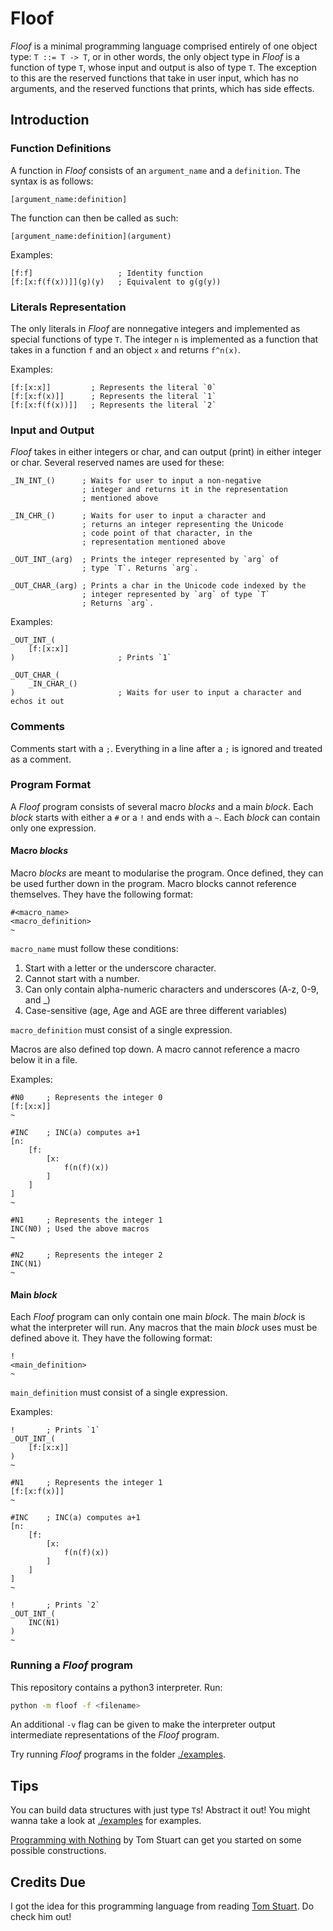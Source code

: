 # Floof

_Floof_ is a minimal programming language comprised entirely of one object type: `T ::= T -> T`, or in other words, the only object type in _Floof_ is a function of type `T`, whose input and output is also of type `T`. The exception to this are the reserved functions that take in user input, which has no arguments, and the reserved functions that prints, which has side effects.

## Introduction

### Function Definitions

A function in _Floof_ consists of an `argument_name` and a `definition`. The syntax is as follows:

```
[argument_name:definition]
```

The function can then be called as such:

```
[argument_name:definition](argument)
```

Examples:

```
[f:f]                   ; Identity function
[f:[x:f(f(x))]](g)(y)   ; Equivalent to g(g(y))
```

### Literals Representation

The only literals in _Floof_ are nonnegative integers and implemented as special functions of type `T`. The integer `n` is implemented as a function that takes in a function `f` and an object `x` and returns `f^n(x)`.

Examples:

```
[f:[x:x]]         ; Represents the literal `0`
[f:[x:f(x)]]      ; Represents the literal `1`
[f:[x:f(f(x))]]   ; Represents the literal `2`
```

### Input and Output

_Floof_ takes in either integers or char, and can output (print) in either integer or char. Several reserved names are used for these:

```
_IN_INT_()      ; Waits for user to input a non-negative
                ; integer and returns it in the representation
                ; mentioned above
                
_IN_CHR_()      ; Waits for user to input a character and
                ; returns an integer representing the Unicode 
                ; code point of that character, in the 
                ; representation mentioned above

_OUT_INT_(arg)  ; Prints the integer represented by `arg` of 
                ; type `T`. Returns `arg`.

_OUT_CHAR_(arg) ; Prints a char in the Unicode code indexed by the
                ; integer represented by `arg` of type `T`
                ; Returns `arg`.
```

Examples:

```
_OUT_INT_(
    [f:[x:x]]
)                       ; Prints `1`
```

```
_OUT_CHAR_(
    _IN_CHAR_()
)                       ; Waits for user to input a character and echos it out
```

### Comments

Comments start with a `;`. Everything in a line after a `;` is ignored and treated as a comment.

### Program Format

A _Floof_ program consists of several macro _blocks_ and a main _block_. Each _block_ starts with either a `#` or a `!` and ends with a `~`. Each _block_ can contain only one expression.

#### Macro _blocks_

Macro _blocks_ are meant to modularise the program. Once defined, they can be used further down in the program. Macro blocks cannot reference themselves. They have the following format:

```
#<macro_name>
<macro_definition>
~
```

`macro_name` must follow these conditions:
1. Start with a letter or the underscore character.
2. Cannot start with a number.
3. Can only contain alpha-numeric characters and underscores (A-z, 0-9, and _)
4. Case-sensitive (age, Age and AGE are three different variables)

`macro_definition` must consist of a single expression.

Macros are also defined top down. A macro cannot reference a macro below it in a file. 

Examples:

```
#N0     ; Represents the integer 0
[f:[x:x]]
~

#INC    ; INC(a) computes a+1
[n:
    [f:
        [x:
            f(n(f)(x))
        ]
    ]
]
~

#N1     ; Represents the integer 1
INC(N0) ; Used the above macros
~

#N2     ; Represents the integer 2
INC(N1)
~
```

#### Main _block_

Each _Floof_ program can only contain one main _block_. The main _block_ is what the interpreter will run. Any macros that the main _block_ uses must be defined above it. They have the following format:

```
!
<main_definition>
~
```

`main_definition` must consist of a single expression.

Examples:

```
!       ; Prints `1`
_OUT_INT_(
    [f:[x:x]]
)
~
```

```
#N1     ; Represents the integer 1
[f:[x:f(x)]]
~

#INC    ; INC(a) computes a+1
[n:
    [f:
        [x:
            f(n(f)(x))
        ]
    ]
]
~

!       ; Prints `2`
_OUT_INT_(
    INC(N1)
)
~ 
```

### Running a _Floof_ program

This repository contains a python3 interpreter. Run:

```sh
python -m floof -f <filename>
```

An additional `-v` flag can be given to make the interpreter output intermediate representations of the _Floof_ program.

Try running _Floof_ programs in the folder [./examples](./examples).

## Tips

You can build data structures with just type `T`s! Abstract it out! You might wanna take a look at [./examples](./examples) for examples.

[Programming with Nothing](https://codon.com/programming-with-nothing) by Tom Stuart can get you started on some possible constructions.


## Credits Due

I got the idea for this programming language from reading [Tom Stuart](https://codon.com/programming-with-nothing). Do check him out!
